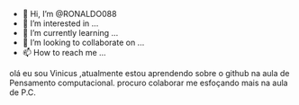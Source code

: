 - 👋 Hi, I’m @RONALDO088
- 👀 I’m interested in ...
- 🌱 I’m currently learning ...
- 💞️ I’m looking to collaborate on ...
- 📫 How to reach me ...

<!---
RONALDO088/RONALDO088 is a ✨ special ✨ repository because its `README.md` (this file) appears on your GitHub profile.
You can click the Preview link to take a look at your changes.
--->
olá eu sou Vinicus ,atualmente estou aprendendo sobre o github na aula de Pensamento computacional. procuro colaborar me esfoçando mais na aula de P.C.
